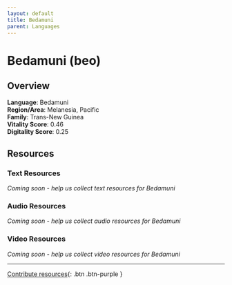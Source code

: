 ```yaml
---
layout: default
title: Bedamuni
parent: Languages
---
```


# Bedamuni (beo)

## Overview

**Language**: Bedamuni  
**Region/Area**: Melanesia, Pacific  
**Family**: Trans-New Guinea  
**Vitality Score**: 0.46  
**Digitality Score**: 0.25  

## Resources

### Text Resources
*Coming soon - help us collect text resources for Bedamuni*

### Audio Resources
*Coming soon - help us collect audio resources for Bedamuni*

### Video Resources
*Coming soon - help us collect video resources for Bedamuni*

---

[Contribute resources](https://fairtrain.github.io/){: .btn .btn-purple }
